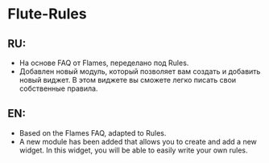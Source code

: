 # Flute-Rules

## RU:
- На основе FAQ от Flames, переделано под Rules.
- Добавлен новый модуль, который позволяет вам создать и добавить новый виджет. В этом виджете вы сможете легко писать свои собственные правила.
## EN:
- Based on the Flames FAQ, adapted to Rules.
- A new module has been added that allows you to create and add a new widget. In this widget, you will be able to easily write your own rules.

